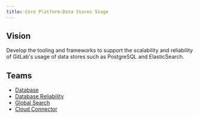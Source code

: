 ```yaml
---
title: Core Platform:Data Stores Stage
---
```


## Vision

Develop the tooling and frameworks to support the scalability and reliability of GitLab's usage of data stores such as PostgreSQL and ElasticSearch.

## Teams

* [Database](/handbook/engineering/infrastructure/core-platform/data_stores/database/)
* [Database Reliability](/handbook/engineering/infrastructure/core-platform/data_stores/database-reliability/)
* [Global Search](/handbook/engineering/infrastructure/core-platform/data_stores/search/)
* [Cloud Connector](/handbook/engineering/infrastructure/core-platform/data_stores/cloud-connector/)
